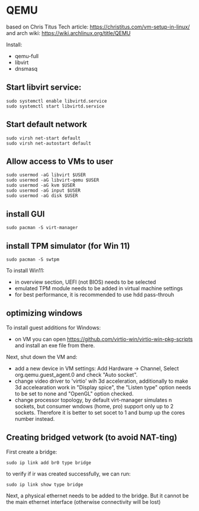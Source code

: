 # QEMU

based on Chris Titus Tech article: https://christitus.com/vm-setup-in-linux/ and arch wiki: https://wiki.archlinux.org/title/QEMU 

Install: 
 - qemu-full
 - libvirt
 - dnsmasq

## Start libvirt service:

```
sudo systemctl enable libvirtd.service
sudo systemctl start libvirtd.service
```


## Start default network

```
sudo virsh net-start default
sudo virsh net-autostart default
```

## Allow access to VMs to user

```
sudo usermod -aG libvirt $USER
sudo usermod -aG libvirt-qemu $USER
sudo usermod -aG kvm $USER
sudo usermod -aG input $USER
sudo usermod -aG disk $USER
```

## install GUI

```
sudo pacman -S virt-manager 
```

## install TPM simulator (for Win 11)

```
sudo pacman -S swtpm
```

To install Win11:
- in overview section, UEFI (not BIOS) needs to be selected
- emulated TPM module needs to be added in virtual machine settings
- for best performance, it is recommended to use hdd pass-throuh

## optimizing windows 

To install guest additions for Windows:
- on VM you can open https://github.com/virtio-win/virtio-win-pkg-scripts and install an exe file from there.

Next, shut down the VM and:
 - add a new device in VM settings: Add Hardware -> Channel, Select org.qemu.guest_agent.0 and check "Auto socket".
 - change video driver to 'virtio' wih 3d acceleration, additionally to make 3d accelearation work in "Display spice", the "Listen type" option needs to be set to none and "OpenGL" option checked.
 - change processor topology, by default virt-manager simulates n sockets, but consumer wndows (home, pro) support only up to 2 sockets. Therefore it is better to set socet to 1 and bump up the cores number instead.

## Creating bridged vetwork (to avoid NAT-ting)

First create a bridge:

```shell
sudo ip link add br0 type bridge
```

to verify if ir was created successfully, we can run:

```shell
sudo ip link show type bridge
```

Next, a physical ethernet needs to be added to the bridge. But it cannot be the main ethernet interface (otherwise connectivity will be lost)